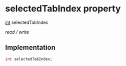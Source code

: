


# selectedTabIndex property






[int](https://api.flutter.dev/flutter/dart-core/int-class.html) selectedTabIndex
  
_read / write_






## Implementation

```dart
int selectedTabIndex;


```







